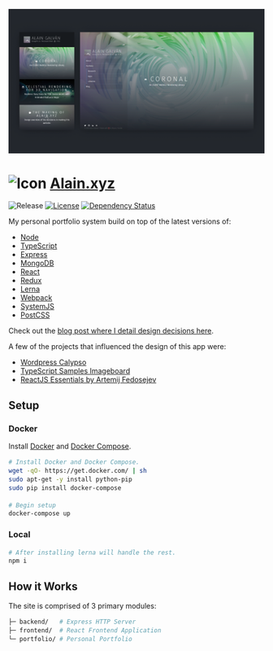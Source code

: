 [![Website Screenshot][website-img]][website-url]

# ![Icon](packages/frontend/assets/brand/icon.ico) [Alain.xyz](https://alain.xyz)

![Release][release-img] [![License][license-img]][license-url] [![Dependency Status][david-img]][david-url]

My personal portfolio system build on top of the latest versions of:

- [Node](https://nodejs.org/en/)
- [TypeScript](http://www.typescriptlang.org/)
- [Express](https://expressjs.com/)
- [MongoDB](http://mongodb.org/)
- [React](https://facebook.github.io/react/)
- [Redux](http://http://redux.js.org)
- [Lerna](https://lernajs.io/)
- [Webpack](https://webpack.js.org)
- [SystemJS](https://github.com/systemjs/systemjs)
- [PostCSS](https://github.com/postcss/postcss)

Check out the [blog post where I detail design decisions here](https://alain.xyz/blog/the-making-of-alain-xyz).

A few of the projects that influenced the design of this app were:

- [Wordpress Calypso](https://github.com/Automattic/wp-calypso)
- [TypeScript Samples Imageboard](https://github.com/Microsoft/TypeScriptSamples/tree/master/imageboard)
- [ReactJS Essentials by Artemij Fedosejev](https://github.com/fedosejev/react-essentials)

## Setup

### Docker

Install [Docker](https://www.docker.com/) and [Docker Compose](https://docs.docker.com/compose/install/).

```bash
# Install Docker and Docker Compose.
wget -qO- https://get.docker.com/ | sh
sudo apt-get -y install python-pip
sudo pip install docker-compose

# Begin setup
docker-compose up
```

### Local

```bash
# After installing lerna will handle the rest.
npm i
```

## How it Works

The site is comprised of 3 primary modules:

```bash
├─ backend/   # Express HTTP Server
├─ frontend/  # React Frontend Application
└─ portfolio/ # Personal Portfolio 
```

[website-img]: brand/screenshots/branding-overview.png
[website-url]: https://alain.xyz
[release-img]: https://img.shields.io/badge/release-0.5.0-4dbfcc.svg?style=flat-square
[license-img]: http://img.shields.io/:license-mit-blue.svg?style=flat-square
[license-url]: https://opensource.org/licenses/MIT
[david-url]: https://david-dm.org/alaingalvan/alain.xyz
[david-img]: https://david-dm.org/alaingalvan/alain.xyz.svg?style=flat-square
[david-dev-url]: https://david-dm.org/alaingalvan/alain.xyz#info=devDependencies
[david-dev-img]: https://david-dm.org/alaingalvan/alain.xyz/dev-status.svg?style=flat-square
